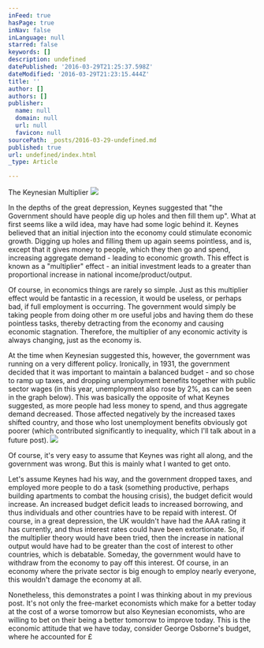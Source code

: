 ```yaml
---
inFeed: true
hasPage: true
inNav: false
inLanguage: null
starred: false
keywords: []
description: undefined
datePublished: '2016-03-29T21:25:37.598Z'
dateModified: '2016-03-29T21:23:15.444Z'
title: ''
author: []
authors: []
publisher:
  name: null
  domain: null
  url: null
  favicon: null
sourcePath: _posts/2016-03-29-undefined.md
published: true
url: undefined/index.html
_type: Article

---
```

The Keynesian Multiplier
![](https://the-grid-user-content.s3-us-west-2.amazonaws.com/9d7eb66f-635c-4ed0-9601-24402a232063.jpg)

In the depths of the great depression, Keynes suggested that "the Government should have people dig up holes and then fill them up". What at first seems like a wild idea, may have had some logic behind it. Keynes believed that an initial injection into the economy could stimulate economic growth. Digging up holes and filling them up again seems pointless, and is, except that it gives money to people, which they then go and spend, increasing aggregate demand - leading to economic growth. This effect is known as a "multiplier" effect - an initial investment leads to a greater than proportional increase in national income/product/output.

Of course, in economics things are rarely so simple. Just as this multiplier effect would be fantastic in a recession, it would be useless, or perhaps bad, if full employment is occurring. The government would simply be taking people from doing other m ore useful jobs and having them do these pointless tasks, thereby detracting from the economy and causing economic stagnation. Therefore, the multiplier of any economic activity is always changing, just as the economy is.

At the time when Keynesian suggested this, however, the government was running on a very different policy. Ironically, in 1931, the government decided that it was important to maintain a balanced budget - and so chose to ramp up taxes, and dropping unemployment benefits together with public sector wages (in this year, unemployment also rose by 2%, as can be seen in the graph below). This was basically the opposite of what Keynes suggested, as more people had less money to spend, and thus aggregate demand decreased. Those affected negatively by the increased taxes shifted country, and those who lost unemployment benefits obviously got poorer (which contributed significantly to inequality, which I'll talk about in a future post).
![](https://the-grid-user-content.s3-us-west-2.amazonaws.com/9d0ba071-7c2b-4c53-9275-0657e594dbdc.png)

Of course, it's very easy to assume that Keynes was right all along, and the government was wrong. But this is mainly what I wanted to get onto.

Let's assume Keynes had his way, and the government dropped taxes, and employed more people to do a task (something productive, perhaps building apartments to combat the housing crisis), the budget deficit would increase. An increased budget deficit leads to increased borrowing, and thus individuals and other countries have to be repaid with interest. Of course, in a great depression, the UK wouldn't have had the AAA rating it has currently, and thus interest rates could have been extortionate. So, if the multiplier theory would have been tried, then the increase in national output would have had to be greater than the cost of interest to other countries, which is debatable. Someday, the government would have to withdraw from the economy to pay off this interest. Of course, in an economy where the private sector is big enough to employ nearly everyone, this wouldn't damage the economy at all.

Nonetheless, this demonstrates a point I was thinking about in my previous post. It's not only the free-market economists which make for a better today at the cost of a worse tomorrow but also Keynesian economists, who are willing to bet on their being a better tomorrow to improve today. This is the economic attitude that we have today, consider George Osborne's budget, where he accounted for £